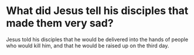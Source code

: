 # What did Jesus tell his disciples that made them very sad?

Jesus told his disciples that he would be delivered into the hands of people who would kill him, and that he would be raised up on the third day.
